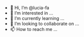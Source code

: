 - 👋 Hi, I’m @lucia-fa
- 👀 I’m interested in ...
- 🌱 I’m currently learning ...
- 💞️ I’m looking to collaborate on ...
- 📫 How to reach me ...

<!---
lucia-fa/lucia-fa is a ✨ special ✨ repository because its `README.md` (this file) appears on your GitHub profile.
You can click the Preview link to take a look at your changes.
--->
